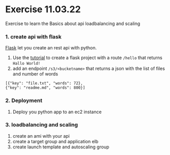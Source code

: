 # Exercise 11.03.22 

Exercise to learn the Basics about api loadbalancing and scaling

### 1. create api with flask
[Flask](https://flask.palletsprojects.com/en/2.0.x/) let you create an rest api with python.
1. Use the [tutorial](https://flask.palletsprojects.com/en/2.0.x/tutorial/factory/) to create a flask project with a route `/hello` that returns `Hallo World!`
1. add an endpoint `/s3/<bucketname>` that returns a json with the list of files and number of words

```
[{"key": "file.txt", "words": 72},
{"key": "readme.md", "words": 800}]
```

### 2. Deployment
1. Deploy you python app to an ec2 instance


### 3. loadbalancing and scaling 
1. create an ami with your api
1. create a target group and application elb
1. create launch template and autoscaling group

